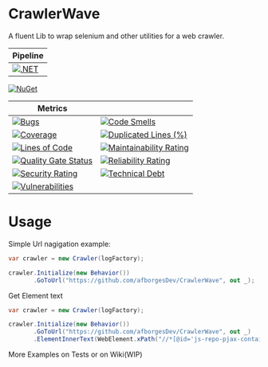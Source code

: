 # CrawlerWave
A fluent Lib to wrap selenium and other utilities for a web crawler.

|Pipeline|
|---|
|[![.NET](https://github.com/afborgesDev/CrawlerWave/actions/workflows/dotnet.yml/badge.svg?branch=main)](https://github.com/afborgesDev/CrawlerWave/actions/workflows/dotnet.yml)|

[![NuGet](https://img.shields.io/nuget/v/CrawlerWave.Core?maxAge=86400)](https://www.nuget.org/packages/CrawlerWave.Core/)

| Metrics                                                                                                                                                                                    |                                                                                                                                                                                                         |
| ------------------------------------------------------------------------------------------------------------------------------------------------------------------------------------------ | ------------------------------------------------------------------------------------------------------------------------------------------------------------------------------------------------------- |
| [![Bugs](https://sonarcloud.io/api/project_badges/measure?project=afborgesDev_CrawlerWave&metric=bugs)](https://sonarcloud.io/dashboard?id=afborgesDev_CrawlerWave)                        | [![Code Smells](https://sonarcloud.io/api/project_badges/measure?project=afborgesDev_CrawlerWave&metric=code_smells)](https://sonarcloud.io/dashboard?id=afborgesDev_CrawlerWave)                       |
| [![Coverage](https://sonarcloud.io/api/project_badges/measure?project=afborgesDev_CrawlerWave&metric=coverage)](https://sonarcloud.io/dashboard?id=afborgesDev_CrawlerWave)                | [![Duplicated Lines (%)](https://sonarcloud.io/api/project_badges/measure?project=afborgesDev_CrawlerWave&metric=duplicated_lines_density)](https://sonarcloud.io/dashboard?id=afborgesDev_CrawlerWave) |
| [![Lines of Code](https://sonarcloud.io/api/project_badges/measure?project=afborgesDev_CrawlerWave&metric=ncloc)](https://sonarcloud.io/dashboard?id=afborgesDev_CrawlerWave)              | [![Maintainability Rating](https://sonarcloud.io/api/project_badges/measure?project=afborgesDev_CrawlerWave&metric=sqale_rating)](https://sonarcloud.io/dashboard?id=afborgesDev_CrawlerWave)           |
| [![Quality Gate Status](https://sonarcloud.io/api/project_badges/measure?project=afborgesDev_CrawlerWave&metric=alert_status)](https://sonarcloud.io/dashboard?id=afborgesDev_CrawlerWave) | [![Reliability Rating](https://sonarcloud.io/api/project_badges/measure?project=afborgesDev_CrawlerWave&metric=reliability_rating)](https://sonarcloud.io/dashboard?id=afborgesDev_CrawlerWave)         |
| [![Security Rating](https://sonarcloud.io/api/project_badges/measure?project=afborgesDev_CrawlerWave&metric=security_rating)](https://sonarcloud.io/dashboard?id=afborgesDev_CrawlerWave)  | [![Technical Debt](https://sonarcloud.io/api/project_badges/measure?project=afborgesDev_CrawlerWave&metric=sqale_index)](https://sonarcloud.io/dashboard?id=afborgesDev_CrawlerWave)                    |
| [![Vulnerabilities](https://sonarcloud.io/api/project_badges/measure?project=afborgesDev_CrawlerWave&metric=vulnerabilities)](https://sonarcloud.io/dashboard?id=afborgesDev_CrawlerWave)  |


# Usage

Simple Url nagigation example:

```csharp
var crawler = new Crawler(logFactory);

crawler.Initialize(new Behavior())
       .GoToUrl("https://github.com/afborgesDev/CrawlerWave", out _);
```

Get Element text
```csharp
var crawler = new Crawler(logFactory);

crawler.Initialize(new Behavior())
       .GoToUrl("https://github.com/afborgesDev/CrawlerWave", out _)
       .ElementInnerText(WebElement.xPath("//*[@id='js-repo-pjax-container']/div[1]/div/h1"), out var elementText);
```

More Examples on Tests or on Wiki(WIP)
